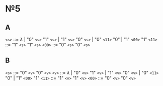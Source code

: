 # №5

## A
`<s>` ::= $\lambda$ | "0" `<s>` "1" `<s>` | "1" `<s>` "0" `<s>` | "0" `<11>` "0" | "1" `<00>` "1"
`<11>` ::= "1" `<s>` "1" `<s>`
`<00>` ::= "0" `<s>` "0" `<s>`


## B
`<s>` ::= "0" `<v>` "0" `<v>`
`<v>` ::= $\lambda$ | "0" `<v>` "1" `<v>` | "1" `<v>` "0" `<v>` | "0" `<11>` "0" | "1" `<00>` "1"
`<11>` ::= "1" `<v>` "1" `<v>`
`<00>` ::= "0" `<v>` "0" `<v>`